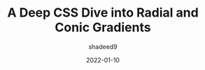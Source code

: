 ---
author: shadeed9
date: 2022-01-10
draft: true
publisher: smashingmag
tags:
  - css
target_url: https://www.smashingmagazine.com/2022/01/css-radial-conic-gradient/
title: A Deep CSS Dive into Radial and Conic Gradients
---